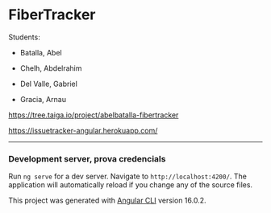# FiberTracker

Students:

* Batalla, Abel 

* Chelh, Abdelrahim

* Del Valle, Gabriel 

* Gracia, Arnau

https://tree.taiga.io/project/abelbatalla-fibertracker

https://issuetracker-angular.herokuapp.com/

--------------------------------------------------------------------------

### Development server, prova credencials
Run `ng serve` for a dev server. Navigate to `http://localhost:4200/`. The application will automatically reload if you change any of the source files.


This project was generated with [Angular CLI](https://github.com/angular/angular-cli) version 16.0.2.
